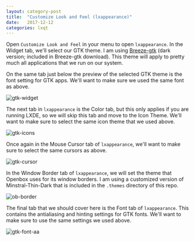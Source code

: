 ```yaml
---
layout: category-post
title:  "Customize Look and Feel (lxappearance)"
date:   2017-12-12
categories: lxqt
---
```


Open `Customize Look and Feel` in your menu to open `lxappearance`.  In the Widget tab, we'll select our GTK theme.  I am using [Breeze-gtk](https://www.opendesktop.org/p/1197982/) (dark version; included in Breeze-gtk download).  This theme will apply to pretty much all applications that we run on our system.

On the same tab just below the preview of the selected GTK theme is the font setting for GTK apps.  We'll want to make sure we used the same font as above.

![gtk-widget](https://raw.githubusercontent.com/simoniz0r/lxqt-customization-guide/master/screenshots/gtk-widget.png)

The next tab in `lxappearance` is the Color tab, but this only applies if you are running LXDE, so we will skip this tab and move to the Icon Theme.  We'll want to make sure to select the same icon theme that we used above.

![gtk-icons](https://raw.githubusercontent.com/simoniz0r/lxqt-customization-guide/master/screenshots/gtk-icons.png)

Once again in the Mouse Cursor tab of `lxappearance`, we'll want to make sure to select the same cursors as above.

![gtk-cursor](https://raw.githubusercontent.com/simoniz0r/lxqt-customization-guide/master/screenshots/gtk-cursor.png)

In the Window Border tab of `lxappearance`, we will set the theme that Openbox uses for its window borders.  I am using a customized version of Minstral-Thin-Dark that is included in the `.themes` directory of this repo.

![ob-border](https://raw.githubusercontent.com/simoniz0r/lxqt-customization-guide/master/screenshots/ob-border.png)

The final tab that we should cover here is the Font tab of `lxappearance`.  This contains the antialiasing and hinting settings for GTK fonts.  We'll want to make sure to use the same settings we used above.

![gtk-font-aa](https://raw.githubusercontent.com/simoniz0r/lxqt-customization-guide/master/screenshots/gtk-font-aa.png)
